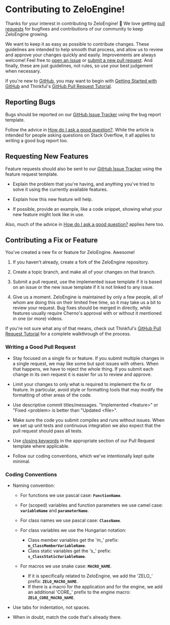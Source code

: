 Contributing to ZeloEngine!
======================

Thanks for your interest in contributing to ZeloEngine! :tada: We love
getting [pull requests](https://www.quora.com/GitHub-What-is-a-pull-request) for bugfixes and contributions of our
community to keep ZeloEngine growing.

We want to keep it as easy as possible to contribute changes. These guidelines are intended to help smooth that process,
and allow us to review and approve your changes quickly and easily. Improvements are always welcome! Feel free
to [open an issue][issue-tracker] or [submit a new pull request][submit-pr]. And finally, these are just guidelines, not
rules, so use your best judgement when necessary.

If you're new to [GitHub][github], you may want to begin
with [Getting Started with GitHub](https://help.github.com/en/categories/getting-started-with-github) and
Thinkful's [GitHub Pull Request Tutorial](https://www.thinkful.com/learn/github-pull-request-tutorial/).

## Reporting Bugs

Bugs should be reported on our [GitHub Issue Tracker][issue-tracker] using the bug report template.

Follow the advice in [How do I ask a good question?][how-to-ask]. While the article is intended for people asking
questions on Stack Overflow, it all applies to writing a good bug report too.

## Requesting New Features

Feature requests should also be sent to our [GitHub Issue Tracker][issue-tracker] using the feature request template.

- Explain the problem that you're having, and anything you've tried to solve it using the currently available features.

- Explain how this new feature will help.

- If possible, provide an example, like a code snippet, showing what your new feature might look like in use.

Also, much of the advice in [How do I ask a good question?][how-to-ask] applies here too.

## Contributing a Fix or Feature

You've created a new fix or feature for ZeloEngine. Awesome!

1. If you haven't already, create a fork of the ZeloEngine repository.

2. Create a topic branch, and make all of your changes on that branch.

3. Submit a pull request, use the implemented issue template if it is based on an issue or the new issue template if it
   is not linked to any issue.

4. Give us a moment. ZeloEngine is maintained by only a few people, all of whom are doing this on their limited free
   time, so it may take us a bit to review your request. Bug fixes should be merged in directly, while features usually
   require Cherno's approval with or without it mentioned in one (or more) videos.

If you're not sure what any of that means, check out Thinkful's [GitHub Pull Request Tutorial][thinkful-pr-tutorial] for
a complete walkthrough of the process.

### Writing a Good Pull Request

- Stay focused on a single fix or feature. If you submit multiple changes in a single request, we may like some but spot
  issues with others. When that happens, we have to reject the whole thing. If you submit each change in its own request
  it is easier for us to review and approve.

- Limit your changes to only what is required to implement the fix or feature. In particular, avoid style or formatting
  tools that may modify the formatting of other areas of the code.

- Use descriptive commit titles/messages. "Implemented \<feature\>" or "Fixed \<problem\> is better than "Updated
  \<file\>".

- Make sure the code you submit compiles and runs without issues. When we set up unit tests and continuous integration
  we also expect that the pull request should pass all tests.

- Use [closing keywords][github-help-closing-keywords] in the appropriate section of our Pull Request template where
  applicable.

- Follow our coding conventions, which we've intentionally kept quite minimal.

### Coding Conventions

- Naming convention:
    - For functions we use pascal case: **`FunctionName`**.
    - For (scoped) variables and function parameters we use camel case: **`variableName`** and **`parameterName`**.

    - For class names we use pascal case: **`ClassName`**.

    - For class variables we use the Hungarian notation:
        - Class member variables get the 'm_' prefix: **`m_ClassMemberVariableName`**.
        - Class static variables get the 's_' prefix: **`s_ClassStaticVariableName`**.

    - For macros we use snake case: **`MACRO_NAME`**.
        - If it is specifically related to ZeloEngine, we add the 'ZELO_' prefix: **`ZELO_MACRO_NAME`**.
        - If there is a macro for the application and for the engine, we add an additional 'CORE_' prefix to the engine
          macro:  **`ZELO_CORE_MACRO_NAME`**.

- Use tabs for indentation, not spaces.

- When in doubt, match the code that's already there.

[github]: https://github.com

[how-to-ask]: https://stackoverflow.com/help/how-to-ask

[issue-tracker]: https://github.com/TheCherno/ZeloEngine/issues

[submit-pr]: https://github.com/TheCherno/ZeloEngine/pulls

[thinkful-pr-tutorial]: https://www.thinkful.com/learn/github-pull-request-tutorial/

[github-help-closing-keywords]: https://help.github.com/en/articles/closing-issues-using-keywords
